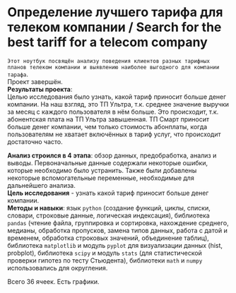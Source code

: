 # Определение лучшего тарифа для телеком компании / Search for the best tariff for a telecom company

`Этот ноутбук посвящён анализу поведения клиентов разных тарифных планов телеком компании и выявлению наиболее выгодного для компании тарафа`.   
Проект завершён.  
**Результаты проекта**:  
Целью исследования было узнать, какой тариф приносит больше денег компании. На наш взгляд, это ТП Ультра, т.к. среднее значение выручки за месяц с каждого пользователя в нём больше. Это происходит, т.к. абонентская плата на ТП Ультра завышенная. ТП Смарт приносит больше денег компании, чем только стоимость абонплаты, когда пользователям не хватает включённых в тариф услуг, что происходит достаточно часто.  

**Анализ строился в 4 этапа**: обзор данных, предобработка, анализ и выводы. Первоначальные данные содержали некоторые ошибки, которые необходимо было устранить. Также были добавлены некоторые вспомогательные переменные, необходимые для дальнейшего анализа.   
**Цель исследования** - узнать какой тариф приносит больше денег компании.    
**Методы и навыки**: язык `python` (создание функций, циклы, списки, словари, строковые данные, логическая индексация), библиотека `pandas` (чтение файла, группировка и сортировка, нахождение среднего, медианы, обработка пропусков, замена типов данных, работа с датой и временем, обработка строковых значений, объединение таблиц), библиотека `matplotlib` и модуль `pyplot` для визуализации данных (hist, probplot), библиотека `scipy` и модуль `stats` (для статистической проверки гипотез по тесту Стьюдента), библиотеки `math` и `numpy` использовались для округления.

Всего 36 ячеек. Есть графики.
